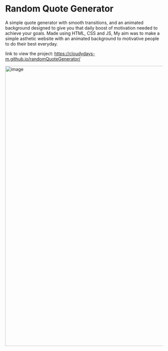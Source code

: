 # Random Quote Generator 

A simple quote generator with smooth transitions, and an animated background designed to give you that daily boost of motivation needed to achieve your goals. Made using HTML, CSS and JS, My aim was to make a simple asthetic website with an animated background to motivative people to do their best everyday. 

link to view the project: https://cloudydays-m.github.io/randomQuoteGenerator/

<img width="1920" height="895" alt="image" src="https://github.com/user-attachments/assets/2109f02f-7ab9-4e6c-afa8-fc5a30316ba7" />

